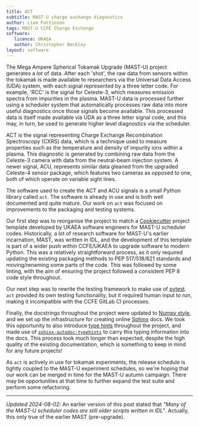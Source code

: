 ```yaml
---
title: ACT
subtitle: MAST-U charge exchange diagnostics
author: Liam Pattinson
tags: MAST-U CCFE Charge Exchange
software:
   licence: UKAEA
   author: Christopher Beckley
layout: software
---
```


The Mega Ampere Spherical Tokamak Upgrade (MAST-U) project generates a _lot_ of data.
After each 'shot', the raw data from sensors within the tokamak is made available to
researchers via the Universal Data Access (UDA) system, with each signal represented by
a three letter code. For example, 'RCC' is the signal for Celeste-3, which measures
emission spectra from impurities in the plasma. MAST-U data is processed further using a
scheduler system that automatically processes raw data into more useful diagnostics once
those signals become available. This processed data is itself made available via UDA as
a three letter signal code, and this may, in turn, be used to generate higher level
diagnostics via the scheduler.

ACT is the signal representing Charge Exchange Recombination Spectroscopy (CXRS) data,
which is a technique used to measure properties such as the temperature and density of
impurity ions within a plasma. This diagnostic is generated by combining raw data from
the Celeste-3 camera with data from the neutral-beam injection system. A newer signal,
ACU, represents similar data gleaned from the upgraded Celeste-4 sensor package, which
features two cameras as opposed to one, both of which operate on variable sight lines.

The software used to create the ACT and ACU signals is a small Python library called
`act`. The software is already in use and is both well documented and quite mature. Our
work on `act` was focused on improvements to the packaging and testing systems.

Our first step was to reorganise the project to match a [Cookiecutter][cookiecutter]
project template developed by UKAEA software engineers for MAST-U scheduler codes.
Historically, a lot of research software for MAST-U's earlier incarnation, MAST, was
written in IDL, and the development of this template is part of a wider push within
CCFE/UKAEA to upgrade software to modern Python. This was a relatively straightforward
process, as it only required updating the existing packaging methods to PEP 517/518/621
standards and moving/renaming some parts of the code. This was followed by some
linting, with the aim of ensuring the project followed a consistent PEP 8 code style
throughout.

Our next step was to rewrite the testing framework to make use of [pytest][pytest].
`act` provided its own testing functionality, but it required human input to run,
making it incompatible with the CCFE GitLab CI processes.

Finally, the docstrings throughout the project were updated to [Numpy style][npstyle],
and we set up the infrastructure for creating online [Sphinx][sphinx] docs. We took this
opportunity to also introduce [type hints][typehints] throughout the project, and made
use of [`sphinx-autodoc-typehints`][autodoctypehints] to carry this typing information
into the docs. This process took much longer than expected, despite the high quality of
the existing documentation, which is something to keep in mind for any future projects!

As `act` is actively in use for tokamak experiments, the release schedule is tightly
coupled to the MAST-U experiment schedules, so we're hoping that our work can be merged
in time for the MAST-U autumn campaign. There may be opportunities at that time to
further expand the test suite and perform some refactoring.

---

_Updated 2024-08-02_: An earlier version of this post stated that _"Many of the MAST-U
scheduler codes are still older scripts written in IDL"_. Actually, this only true of
the earlier MAST (pre-upgrade).

[cookiecutter]: https://cookiecutter.readthedocs.io/en/stable/
[pytest]: https://docs.pytest.org/en/latest/
[sphinx]: https://www.sphinx-doc.org/en/master/
[npstyle]: https://numpydoc.readthedocs.io/en/latest/format.html
[sphinx]: https://www.sphinx-doc.org/en/master/
[typehints]: https://docs.python.org/3/library/typing.html
[autodoctypehints]: https://github.com/tox-dev/sphinx-autodoc-typehints
